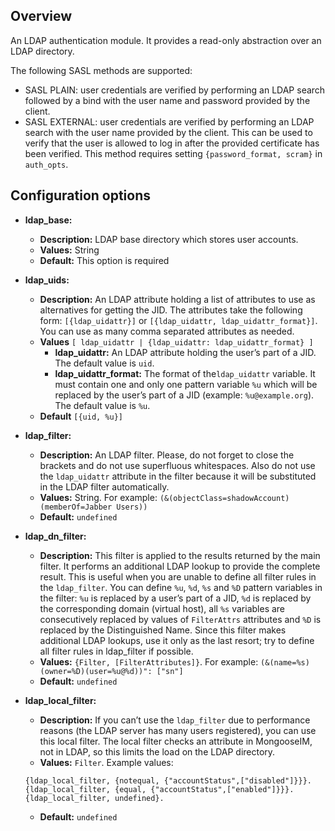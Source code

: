 ## Overview

An LDAP authentication module.
It provides a read-only abstraction over an LDAP directory.

The following SASL methods are supported:
* SASL PLAIN: user credentials are verified by performing an LDAP search followed by a bind with the user name and password provided by the client.
* SASL EXTERNAL: user credentials are verified by performing an LDAP search with the user name provided by the client. This can be used to verify that the user is allowed to log in after the provided certificate has been verified. This method requires setting `{password_format, scram}` in `auth_opts`.

## Configuration options

* **ldap_base:**
    * **Description:**  LDAP base directory which stores user accounts.
    * **Values:** String
    * **Default:** This option is required

* **ldap_uids:**
    * **Description:** An LDAP attribute holding a list of attributes to use as alternatives for getting the JID.
    The attributes take the following form: `[{ldap_uidattr}]` or `[{ldap_uidattr, ldap_uidattr_format}]`.
    You can use as many comma separated attributes as needed.
    * **Values** `[ ldap_uidattr | {ldap_uidattr: ldap_uidattr_format} ]`
         * **ldap_uidattr:** An LDAP attribute holding the user’s part of a JID. The default value is `uid`.
         * **ldap_uidattr_format:** The format of the`ldap_uidattr` variable. 
         It must contain one and only one pattern variable `%u` which will be replaced by the user’s part of a JID (example: `%u@example.org`).
         The default value is `%u`.
    * **Default**  `[{uid, %u}]`

* **ldap_filter:**
    * **Description:** An LDAP filter.
    Please, do not forget to close the brackets and do not use superfluous whitespaces.
    Also do not use the `ldap_uidattr` attribute in the filter because it will be substituted in the LDAP filter automatically.
    * **Values:** String. For example: `(&(objectClass=shadowAccount)(memberOf=Jabber Users))`
    * **Default:** `undefined`

* **ldap_dn_filter:**
    * **Description:**  This filter is applied to the results returned by the main filter.
    It performs an additional LDAP lookup to provide the complete result.
    This is useful when you are unable to define all filter rules in the `ldap_filter`.
    You can define `%u`, `%d`, `%s` and `%D` pattern variables in the filter: `%u` is replaced by a user’s part of a JID, `%d` is replaced by the corresponding domain (virtual host), all `%s` variables are consecutively replaced by values of `FilterAttrs` attributes and `%D` is replaced by the Distinguished Name.
    Since this filter makes additional LDAP lookups, use it only as the last resort; try to define all filter rules in ldap_filter if possible.
    * **Values:** `{Filter, [FilterAttributes]}`. For example: `(&(name=%s)(owner=%D)(user=%u@%d))": ["sn"]`
    * **Default:** `undefined`

* **ldap_local_filter:**
    * **Description:** If you can’t use the `ldap_filter` due to performance reasons (the LDAP server has many users registered), you can use this local filter.
    The local filter checks an attribute in MongooseIM, not in LDAP, so this limits the load on the LDAP directory.
    * **Values:** `Filter`. Example values:
    ```
    {ldap_local_filter, {notequal, {"accountStatus",["disabled"]}}}.
    {ldap_local_filter, {equal, {"accountStatus",["enabled"]}}}.
    {ldap_local_filter, undefined}.
    ```
    * **Default:** `undefined`

